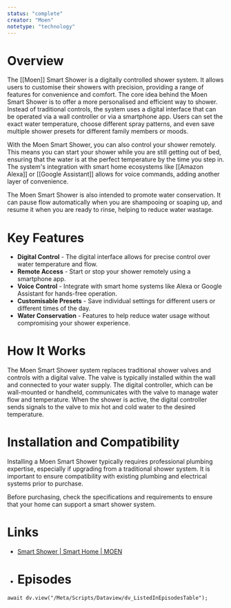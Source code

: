 ```yaml
---
status: "complete"
creator: "Moen"
notetype: "technology"
---
```

# Overview
The [[Moen]] Smart Shower is a digitally controlled shower system. It allows users to customise their showers with precision, providing a range of features for convenience and comfort. The core idea behind the Moen Smart Shower is to offer a more personalised and efficient way to shower. Instead of traditional controls, the system uses a digital interface that can be operated via a wall controller or via a smartphone app. Users can set the exact water temperature, choose different spray patterns, and even save multiple shower presets for different family members or moods.

With the Moen Smart Shower, you can also control your shower remotely. This means you can start your shower while you are still getting out of bed, ensuring that the water is at the perfect temperature by the time you step in. The system's integration with smart home ecosystems like [[Amazon Alexa]] or [[Google Assistant]] allows for voice commands, adding another layer of convenience.

The Moen Smart Shower is also intended to promote water conservation. It can pause flow automatically when you are shampooing or soaping up, and resume it when you are ready to rinse, helping to reduce water wastage.

# Key Features
- **Digital Control** - The digital interface allows for precise control over water temperature and flow.
- **Remote Access** - Start or stop your shower remotely using a smartphone app.
- **Voice Control** - Integrate with smart home systems like Alexa or Google Assistant for hands-free operation.
- **Customisable Presets** - Save individual settings for different users or different times of the day.
- **Water Conservation** - Features to help reduce water usage without compromising your shower experience.

# How It Works
The Moen Smart Shower system replaces traditional shower valves and controls with a digital valve. The valve is typically installed within the wall and connected to your water supply. The digital controller, which can be wall-mounted or handheld, communicates with the valve to manage water flow and temperature. When the shower is active, the digital controller sends signals to the valve to mix hot and cold water to the desired temperature.

# Installation and Compatibility
Installing a Moen Smart Shower typically requires professional plumbing expertise, especially if upgrading from a traditional shower system. It is important to ensure compatibility with existing plumbing and electrical systems prior to purchase.

Before purchasing, check the specifications and requirements to ensure that your home can support a smart shower system. 

# Links
- [Smart Shower | Smart Home | MOEN](https://www.moen.com/smart-home/smart-shower)

- # Episodes
```dataviewjs
await dv.view("/Meta/Scripts/Dataview/dv_ListedInEpisodesTable");
```
